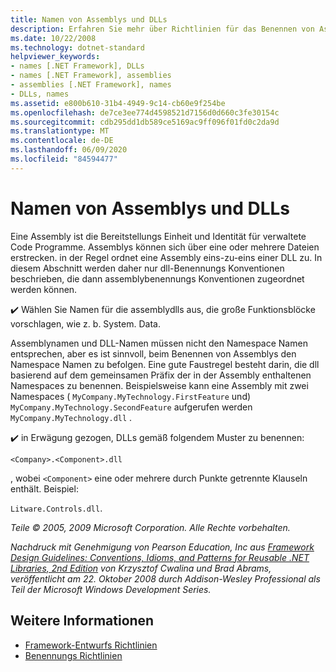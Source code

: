 ```yaml
---
title: Namen von Assemblys und DLLs
description: Erfahren Sie mehr über Richtlinien für das Benennen von Assemblys und Dynamic Link Libraries (DLLs). Eine Assembly kann eine oder mehrere Dateien umfassen, Sie ordnet jedoch in der Regel eins-zu-eins einer DLL zu.
ms.date: 10/22/2008
ms.technology: dotnet-standard
helpviewer_keywords:
- names [.NET Framework], DLLs
- names [.NET Framework], assemblies
- assemblies [.NET Framework], names
- DLLs, names
ms.assetid: e800b610-31b4-4949-9c14-cb60e9f254be
ms.openlocfilehash: de7ce3ee774d4598521d7156d0d660c3fe30154c
ms.sourcegitcommit: cdb295dd1db589ce5169ac9ff096f01fd0c2da9d
ms.translationtype: MT
ms.contentlocale: de-DE
ms.lasthandoff: 06/09/2020
ms.locfileid: "84594477"
---
```

# <a name="names-of-assemblies-and-dlls"></a>Namen von Assemblys und DLLs
Eine Assembly ist die Bereitstellungs Einheit und Identität für verwaltete Code Programme. Assemblys können sich über eine oder mehrere Dateien erstrecken. in der Regel ordnet eine Assembly eins-zu-eins einer DLL zu. In diesem Abschnitt werden daher nur dll-Benennungs Konventionen beschrieben, die dann assemblybenennungs Konventionen zugeordnet werden können.

 ✔️ Wählen Sie Namen für die assemblydlls aus, die große Funktionsblöcke vorschlagen, wie z. b. System. Data.

 Assemblynamen und DLL-Namen müssen nicht den Namespace Namen entsprechen, aber es ist sinnvoll, beim Benennen von Assemblys den Namespace Namen zu befolgen. Eine gute Faustregel besteht darin, die dll basierend auf dem gemeinsamen Präfix der in der Assembly enthaltenen Namespaces zu benennen. Beispielsweise kann eine Assembly mit zwei Namespaces ( `MyCompany.MyTechnology.FirstFeature` und) `MyCompany.MyTechnology.SecondFeature` aufgerufen werden `MyCompany.MyTechnology.dll` .

 ✔️ in Erwägung gezogen, DLLs gemäß folgendem Muster zu benennen:

 `<Company>.<Component>.dll`

 , wobei `<Component>` eine oder mehrere durch Punkte getrennte Klauseln enthält. Beispiel:

 `Litware.Controls.dll`.

 *Teile © 2005, 2009 Microsoft Corporation. Alle Rechte vorbehalten.*

 *Nachdruck mit Genehmigung von Pearson Education, Inc aus [Framework Design Guidelines: Conventions, Idioms, and Patterns for Reusable .NET Libraries, 2nd Edition](https://www.informit.com/store/framework-design-guidelines-conventions-idioms-and-9780321545619) von Krzysztof Cwalina und Brad Abrams, veröffentlicht am 22. Oktober 2008 durch Addison-Wesley Professional als Teil der Microsoft Windows Development Series.*

## <a name="see-also"></a>Weitere Informationen

- [Framework-Entwurfs Richtlinien](index.md)
- [Benennungs Richtlinien](naming-guidelines.md)
